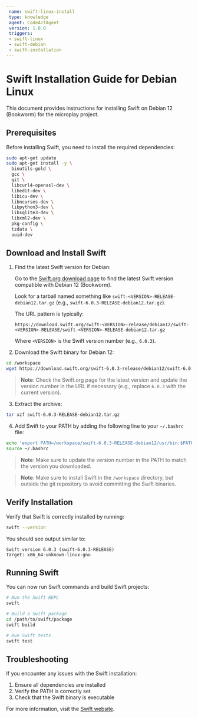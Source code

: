 ```yaml
---
 name: swift-linux-install
 type: knowledge
 agent: CodeActAgent
 version: 1.0.0
 triggers:
 - swift-linux
 - swift-debian
 - swift-installation
---
```


# Swift Installation Guide for Debian Linux

This document provides instructions for installing Swift on Debian 12 (Bookworm) for the microplay project.

## Prerequisites

Before installing Swift, you need to install the required dependencies:

```bash
sudo apt-get update
sudo apt-get install -y \
  binutils-gold \
  gcc \
  git \
  libcurl4-openssl-dev \
  libedit-dev \
  libicu-dev \
  libncurses-dev \
  libpython3-dev \
  libsqlite3-dev \
  libxml2-dev \
  pkg-config \
  tzdata \
  uuid-dev
```

## Download and Install Swift

1. Find the latest Swift version for Debian:

   Go to the [Swift.org download page](https://www.swift.org/download/) to find the latest Swift version compatible with Debian 12 (Bookworm).
   
   Look for a tarball named something like `swift-<VERSION>-RELEASE-debian12.tar.gz` (e.g., `swift-6.0.3-RELEASE-debian12.tar.gz`).
   
   The URL pattern is typically:
   ```
   https://download.swift.org/swift-<VERSION>-release/debian12/swift-<VERSION>-RELEASE/swift-<VERSION>-RELEASE-debian12.tar.gz
   ```
   
   Where `<VERSION>` is the Swift version number (e.g., `6.0.3`).

2. Download the Swift binary for Debian 12:

```bash
cd /workspace
wget https://download.swift.org/swift-6.0.3-release/debian12/swift-6.0.3-RELEASE/swift-6.0.3-RELEASE-debian12.tar.gz
```

> **Note**: Check the Swift.org page for the latest version and update the version number in the URL if necessary (e.g., replace `6.0.3` with the current version).

3. Extract the archive:

```bash
tar xzf swift-6.0.3-RELEASE-debian12.tar.gz
```

4. Add Swift to your PATH by adding the following line to your `~/.bashrc` file:

```bash
echo 'export PATH=/workspace/swift-6.0.3-RELEASE-debian12/usr/bin:$PATH' >> ~/.bashrc
source ~/.bashrc
```

> **Note**: Make sure to update the version number in the PATH to match the version you downloaded.

> **Note**: Make sure to install Swift in the `/workspace` directory, but outside the git repository to avoid committing the Swift binaries.

## Verify Installation

Verify that Swift is correctly installed by running:

```bash
swift --version
```

You should see output similar to:

```
Swift version 6.0.3 (swift-6.0.3-RELEASE)
Target: x86_64-unknown-linux-gnu
```

## Running Swift

You can now run Swift commands and build Swift projects:

```bash
# Run the Swift REPL
swift

# Build a Swift package
cd /path/to/swift/package
swift build

# Run Swift tests
swift test
```

## Troubleshooting

If you encounter any issues with the Swift installation:

1. Ensure all dependencies are installed
2. Verify the PATH is correctly set
3. Check that the Swift binary is executable

For more information, visit the [Swift website](https://swift.org/getting-started/).